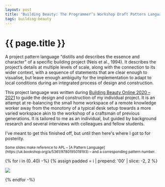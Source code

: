 ```yaml
---
layout: post
title: "Building Beauty: The Programmer’s Workshop Draft Pattern Language"
tags: building-beauty
---
```


# {{ page.title }}

A project pattern language “distills and describes the essence and character” of a specific building project (Neis et al., 1994). It describes the project’s details at multiple levels of scale, along with the connection to its wider context, with a sequence of statements that are clear enough to visualise, but leave enough ambiguity for the implementation to adapt to local conditions during an integrated process of design and construction.

This project language was written during [Building Beauty Online 2020 – 2021](/building-beauty) to guide the design and construction of my individual project. It is an attempt at re-balancing the small home workspace of a remote knowledge worker away from the monotony of a typical desk setup towards a more varied workspace akin to the workshop of a craftsman of previous generations. It is tailored to me as an individual, but guided by background research and several interviews with colleagues and fellow students.

I've meant to get this finished off, but until then here's where I got to for posterity.

<small>
  Some slides make reference to APL – [A Pattern Language](https://uk.bookshop.org/a/5361/9780195019193) – and a corresponding pattern number.
</small>

{% for i in (0..40) -%}
  {% assign padded = i | prepend: '00' | slice: -2, 2 %}

  <p id="card-{{ i }}">
    <img src="/images/posts/building-beauty/the-programmers-workshop-draft-{{ padded }}.jpg" />
  </p>
{% endfor -%}
